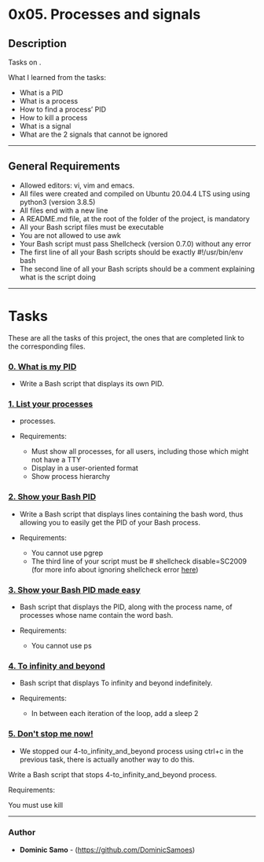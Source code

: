 # 0x05. Processes and signals 

## Description

Tasks on .

What I learned from the tasks:

* What is a PID
* What is a process
* How to find a process’ PID
* How to kill a process
* What is a signal
* What are the 2 signals that cannot be ignored

---

## General Requirements
* Allowed editors: vi, vim and emacs.
* All files were created and compiled on Ubuntu 20.04.4 LTS using using python3 (version 3.8.5)
* All files end with a new line
* A README.md file, at the root of the folder of the project, is mandatory
* All your Bash script files must be executable
* You are not allowed to use awk
* Your Bash script must pass Shellcheck (version 0.7.0) without any error
* The first line of all your Bash scripts should be exactly #!/usr/bin/env bash
* The second line of all your Bash scripts should be a comment explaining what is the script doing

---

# Tasks

These are all the tasks of this project, the ones that are completed link to the corresponding files.

### [0. What is my PID](./0-what-is-my-pid)
* Write a Bash script that displays its own PID.

### [1. List your processes](./1-list_your_processes)
* processes.

* Requirements:

	- Must show all processes, for all users, including those which might not have a TTY
	- Display in a user-oriented format
	- Show process hierarchy

### [2. Show your Bash PID](./2-show_your_bash_pid)
* Write a Bash script that displays lines containing the bash word, thus allowing you to easily get the PID of your Bash process.

* Requirements:

	- You cannot use pgrep
	- The third line of your script must be # shellcheck disable=SC2009 (for more info about ignoring shellcheck error [here](https://github.com/koalaman/shellcheck/wiki/Ignore))

### [3. Show your Bash PID made easy](./3-show_your_bash_pid_made_easy)
* Bash script that displays the PID, along with the process name, of processes whose name contain the word bash.

* Requirements:

	- You cannot use ps

### [4. To infinity and beyond](./4-to_infinity_and_beyond)
*  Bash script that displays To infinity and beyond indefinitely.

* Requirements:

	- In between each iteration of the loop, add a sleep 2

### [5. Don't stop me now!](./5-dont_stop_me_now)
* We stopped our 4-to_infinity_and_beyond process using ctrl+c in the previous task, there is actually another way to do this.

Write a Bash script that stops 4-to_infinity_and_beyond process.

Requirements:

You must use kill




---

### Author
* **Dominic Samo** - (https://github.com/DominicSamoes)
